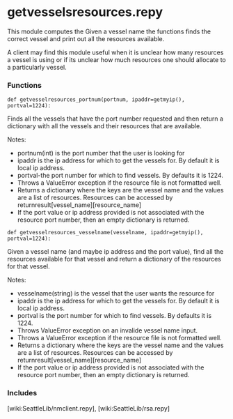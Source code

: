 # getvesselsresources.repy

This module computes the Given a vessel name the functions finds the correct vessel and print out all the resources available.

A client may find this module useful when it is unclear how many resources a vessel is using or if its unclear how much resources one should allocate to a particularly vessel.


### Functions


```
def getvesselresources_portnum(portnum, ipaddr=getmyip(), portval=1224):
```
   Finds all the vessels that have the port number requested and then return a dictionary with all the vessels and their resources that are available.

   Notes:

   * portnum(int) is the port number that the user is looking for
   * ipaddr is the ip address for which to get the vessels for. By default it is local ip address.
   * portval-the port number for which to find vessels. By defaults it is 1224.
   * Throws a ValueError exception if the resource file is not formatted well.
   * Returns a dictionary where the keys are the vessel name and the values are a list of resources. Resources can be accessed by returnresult[vessel_name][resource_name]
   * If the port value or ip address provided is not associated with the resource port number, then an empty dictionary is returned.


```
def getvesselresources_vesselname(vesselname, ipaddr=getmyip(), portval=1224):
```
   Given a vessel name (and maybe ip address and the port value), find all the resources available for that vessel and return a dictionary of the resources for that vessel.
	
   Notes: 

   * vesselname(string) is the vessel that the user wants the resource for
   * ipaddr is the ip address for which to get the vessels for. By default it is local ip address.
   * portval is the port number for which to find vessels. By defaults it is 1224.
   * Throws ValueError exception on an invalide vessel name input.
   * Throws a ValueError exception if the resource file is not formatted well.
   * Returns a dictionary where the keys are the vessel name and the values are a list of resources. Resources can be accessed by returnresult[vessel_name][resource_name]
   * If the port value or ip address provided is not associated with the resource port number, then an empty dictionary is returned.


### Includes


[wiki:SeattleLib/nmclient.repy],
[wiki:SeattleLib/rsa.repy]